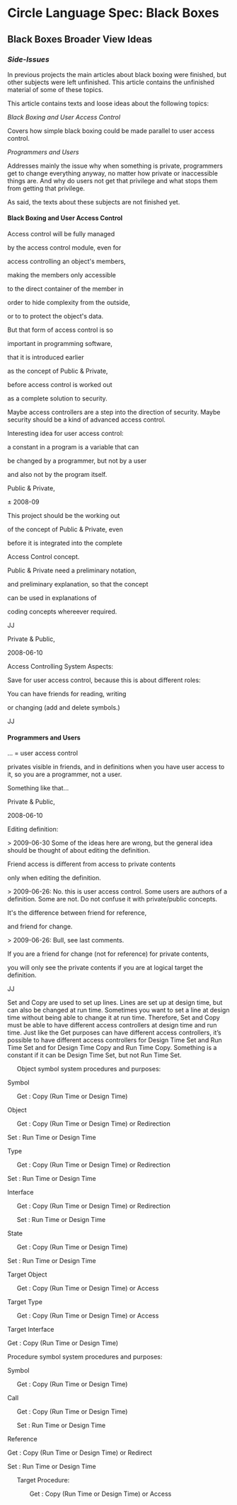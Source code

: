 ﻿Circle Language Spec: Black Boxes
=================================

## **Black Boxes Broader View Ideas**
### ***Side-Issues***
In previous projects the main articles about black boxing were finished, but other subjects were left unfinished. This article contains the unfinished material of some of these topics.

This article contains texts and loose ideas about the following topics:

*Black Boxing and User Access Control*

Covers how simple black boxing could be made parallel to user access control.

*Programmers and Users*

Addresses mainly the issue why when something is private, programmers get to change everything anyway, no matter how private or inaccessible things are. And why do users not get that privilege and what stops them from getting that privilege.

As said, the texts about these subjects are not finished yet.
#### **Black Boxing and User Access Control**
Access control will be fully managed

by the access control module, even for

access controlling an object's members,

making the members only accessible

to the direct container of the member in

order to hide complexity from the outside,

or to to protect the object's data.

But that form of access control is so

important in programming software,

that it is introduced earlier

as the concept of Public & Private,

before access control is worked out

as a complete solution to security.

Maybe access controllers are a step into the direction of security. Maybe security should be a kind of advanced access control.

Interesting idea for user access control:

a constant in a program is a variable that can 

be changed by a programmer, but not by a user

and also not by the program itself. 


Public & Private,

± 2008-09

This project should be the working out

of the concept of Public & Private, even

before it is integrated into the complete

Access Control concept.

Public & Private need a preliminary notation,

and preliminary explanation, so that the concept

can be used in explanations of

coding concepts whereever required.

JJ


Private & Public,

2008-06-10

Access Controlling System Aspects:

Save for user access control, because this is about different roles:

You can have friends for reading, writing

or changing (add and delete symbols.)

JJ

#### **Programmers and Users**
…  = user access control

privates visible in friends, and in definitions when you have user access to it, so you are a programmer, not a user.

Something like that…


Private & Public,

2008-06-10

Editing definition:	

\> 2009-06-30 Some of the ideas here are wrong, but the general idea should be thought of about editing the definition.

Friend access is different from access to private contents

only when editing the definition.

\> 2009-06-26: No. this is user access control. Some users are authors of a definition. Some are not. Do not confuse it with private/public concepts.

It's the difference between friend for reference,

and friend for change.

\> 2009-06-26: Bull, see last comments.

If you are a friend for change (not for reference) for private contents,

you will only see the private contents if you are at logical target the definition.

JJ


Set and Copy are used to set up lines. Lines are set up at design time, but can also be changed at run time. Sometimes you want to set a line at design time without being able to change it at run time. Therefore, Set and Copy must be able to have different access controllers at design time and run time. Just like the Get purposes can have different access controllers, it’s possible to have different access controllers for Design Time Set and Run Time Set and for Design Time Copy and Run Time Copy. Something is a constant if it can be Design Time Set, but not Run Time Set.

`	`Object symbol system procedures and purposes:

Symbol

`	`Get  : Copy (Run Time or Design Time)

Object

`	`Get  : Copy (Run Time or Design Time) or Redirection

Set  : Run Time or Design Time

Type

`	`Get  : Copy (Run Time or Design Time) or Redirection

Set  : Run Time or Design Time

Interface

`	`Get  : Copy (Run Time or Design Time) or Redirection

`	`Set  : Run Time or Design Time

State

`	`Get  : Copy (Run Time or Design Time)

Set  : Run Time or Design Time

Target Object

`	`Get  : Copy (Run Time or Design Time) or Access

Target Type

`	`Get  : Copy (Run Time or Design Time) or Access

Target Interface

Get  : Copy (Run Time or Design Time)

Procedure symbol system procedures and purposes:

Symbol

`	`Get : Copy (Run Time or Design Time)

Call

`	`Get : Copy (Run Time or Design Time)

`	`Set : Run Time or Design Time

Reference

Get : Copy (Run Time or Design Time) or Redirect

Set : Run Time or Design Time

`	`Target Procedure:

`		`Get : Copy (Run Time or Design Time) or Access

